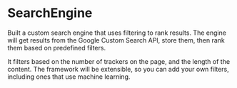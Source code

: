 # SearchEngine

Built a custom search engine that uses filtering to rank results. The engine will get results from the Google Custom Search API, store them, then rank them based on predefined filters.  

It filters based on the number of trackers on the page, and the length of the content.  The framework will be extensible, so you can add your own filters, including ones that use machine learning.
